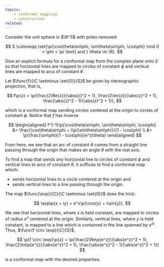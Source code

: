 ```yaml
---
topics:
    - conformal mappings
    - construction
related:
---
```


<problem>

Consider the unit sphere in $\R^3$ with poles removed:

$$
S \coloneqq \set{\p{\cos\theta\sin\phi, \sin\theta\sin\phi, \cos\phi} \mid 0 < \phi < \pi \text{ and } \theta \in \R}.
$$

Give an explicit formula for a conformal map from the complex plane onto $S$ so that horizontal lines are mapped to circles of constant $\phi$ and vertical lines are mapped to arcs of constant $\theta$.

</problem>

<solution>

Let $\func{f}{\C \setminus \set{0}}{S}$ be given by stereographic projection, that is,

$$
f\p{z} = \p{\frac{2\Re{z}}{\abs{z}^2 + 1}, \frac{2\Im{z}}{\abs{z}^2 + 1}, \frac{\abs{z}^2 - 1}{\abs{z}^2 + 1}},
$$

which is a conformal map sending circles centered at the origin to circles of constant $\phi$. Notice that $f$ has inverse

$$
\begin{aligned}
    f^{-1}\p{\cos\theta\sin\phi, \sin\theta\sin\phi, \cos\phi}
        &= \frac{\cos\theta\sin\phi + i\p{\sin\theta\sin\phi}}{1 - \cos\phi} \\
        &= \p{\frac{\sin\phi}{1 - \cos\phi}}e^{i\theta}
\end{aligned}
$$

From here, we see that an arc of constant $\theta$ comes from a straight line passing through the origin that makes an angle $\theta$ with the real axis.

To find a map that sends any horizontal line to circles of constant $\phi$ and vertical lines to arcs of constant $\theta$, it suffices to find a conformal map which:

-   sends horizontal lines to a circle centered at the origin and
-   sends vertical lines to a line passing through the origin.

The map $\func{\exp}{\C}{\C \setminus \set{0}}$ does the trick:

$$
\exp\p{x + iy} = e^x\p{\cos{y} + i\sin{y}}.
$$

We see that horizontal lines, where $x$ is held constant, are mapped to circles of radius $e^x$ centered at the origin. Similarly, vertical lines, where $y$ is held constant, is mapped to a line which is contained in the line spanned by $e^{iy}$. Thus, $\func{f \circ \exp}{\C}{S}$,

$$
\p{f \circ \exp}\p{z} = \p{\frac{2\Re\p{e^z}}{\abs{e^z}^2 + 1}, \frac{2\Im\p{e^z}}{\abs{e^z}^2 + 1}, \frac{\abs{e^z}^2 - 1}{\abs{e^z}^2 + 1}}
$$

is a conformal map with the desired properties.

</solution>
